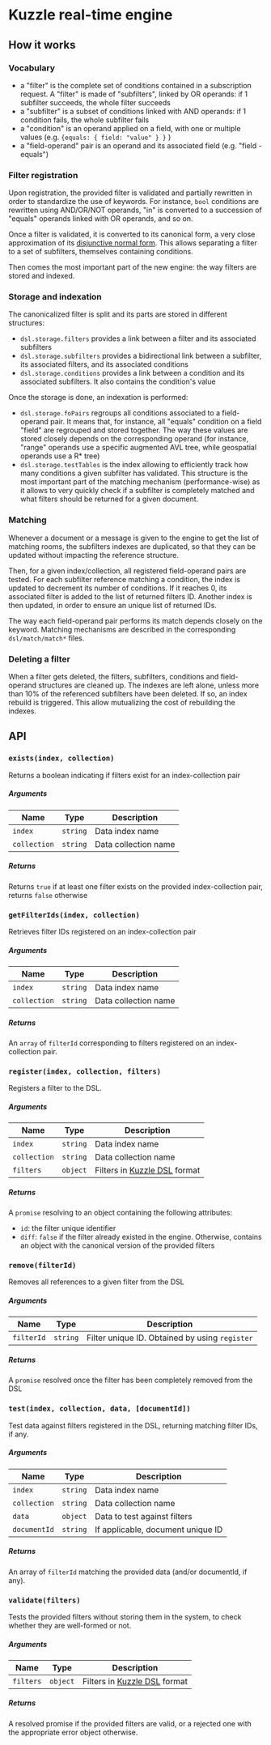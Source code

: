 # Kuzzle real-time engine

## How it works

### Vocabulary
- a "filter" is the complete set of conditions contained in a subscription request. A "filter" is made of "subfilters", linked by OR operands: if 1 subfilter succeeds, the whole filter succeeds
- a "subfilter" is a subset of conditions linked with AND operands: if 1 condition fails, the whole subfilter fails
- a "condition" is an operand applied on a field, with one or multiple values (e.g. `{equals: { field: "value" } }` )
- a "field-operand" pair is an operand and its associated field (e.g. "field - equals")

### Filter registration

Upon registration, the provided filter is validated and partially rewritten in order to standardize the use of keywords. For instance, `bool` conditions are rewritten using AND/OR/NOT operands, "in" is converted to a succession of "equals" operands linked with OR operands, and so on.

Once a filter is validated, it is converted to its canonical form, a very close approximation of its [disjunctive normal form](https://en.wikipedia.org/wiki/Disjunctive_normal_form).
This allows separating a filter to a set of subfilters, themselves containing conditions.

Then comes the most important part of the new engine: the way filters are stored and indexed.

### Storage and indexation

The canonicalized filter is split and its parts are stored in different structures:
- `dsl.storage.filters` provides a link between a filter and its associated subfilters
- `dsl.storage.subfilters` provides a bidirectional link between a subfilter, its associated filters, and its associated conditions
- `dsl.storage.conditions` provides a link between a condition and its associated subfilters. It also contains the condition's value

Once the storage is done, an indexation is performed:
- `dsl.storage.foPairs` regroups all conditions associated to a field-operand pair. It means that, for instance, all "equals" condition on a field "field" are regrouped and stored together. The way these values are stored closely depends on the corresponding operand (for instance, "range" operands use a specific augmented AVL tree, while geospatial operands use a R\* tree)
- `dsl.storage.testTables` is the index allowing to efficiently track how many conditions a given subfilter has validated. This structure is the most important part of the matching mechanism (performance-wise) as it allows to very quickly check if a subfilter is completely matched and what filters should be returned for a given document.

### Matching

Whenever a document or a message is given to the engine to get the list of matching rooms, the subfilters indexes are duplicated, so that they can be updated without impacting the reference structure.

Then, for a given index/collection, all registered field-operand pairs are tested. For each subfilter reference matching a condition, the index is updated to decrement its number of conditions. If it reaches 0, its associated filter is added to the list of returned filters ID.
Another index is then updated, in order to ensure an unique list of returned IDs.

The way each field-operand pair performs its match depends closely on the keyword. Matching mechanisms are described in the corresponding `dsl/match/match*` files.

### Deleting a filter

When a filter gets deleted, the filters, subfilters, conditions and field-operand structures are cleaned up.
The indexes are left alone, unless more than 10% of the referenced subfilters have been deleted. If so, an index rebuild is triggered. This allow mutualizing the cost of rebuilding the indexes.

## API

### `exists(index, collection)`

Returns a boolean indicating if filters exist for an index-collection pair

##### Arguments

| Name | Type | Description                      |
|------|------|----------------------------------|
|`index`|`string`| Data index name |
|`collection`|`string`| Data collection name |


##### Returns

Returns `true` if at least one filter exists on the provided index-collection pair, returns `false` otherwise


### `getFilterIds(index, collection)`

Retrieves filter IDs registered on an index-collection pair


##### Arguments

| Name | Type | Description                      |
|------|------|----------------------------------|
|`index`|`string`| Data index name |
|`collection`|`string`| Data collection name |

##### Returns

An `array` of `filterId` corresponding to filters registered on an index-collection pair.

### `register(index, collection, filters)`

Registers a filter to the DSL.

##### Arguments

| Name | Type | Description                      |
|------|------|----------------------------------|
|`index`|`string`| Data index name |
|`collection`|`string`| Data collection name |
|`filters`|`object`| Filters in [Kuzzle DSL](#filtering-syntax) format |

##### Returns

A `promise` resolving to an object containing the following attributes:

* `id`: the filter unique identifier
* `diff`: `false` if the filter already existed in the engine. Otherwise, contains an object with the canonical version of the provided filters

### `remove(filterId)`

Removes all references to a given filter from the DSL

##### Arguments

| Name | Type | Description                      |
|------|------|----------------------------------|
|`filterId`|`string`| Filter unique ID. Obtained by using `register`|

##### Returns

A `promise` resolved once the filter has been completely removed from the DSL

### `test(index, collection, data, [documentId])`

Test data against filters registered in the DSL, returning matching filter IDs, if any.

##### Arguments

| Name | Type | Description                      |
|------|------|----------------------------------|
|`index`|`string`| Data index name |
|`collection`|`string`| Data collection name |
|`data`|`object`| Data to test against filters |
|`documentId`|`string`| If applicable, document unique ID |


##### Returns

An array of `filterId` matching the provided data (and/or documentId, if any).

### `validate(filters)`

Tests the provided filters without storing them in the system, to check whether they are well-formed or not.

##### Arguments

| Name | Type | Description                      |
|------|------|----------------------------------|
|`filters`|`object`| Filters in [Kuzzle DSL](#filtering-syntax) format |

##### Returns

A resolved promise if the provided filters are valid, or a rejected one with the appropriate error object otherwise.
